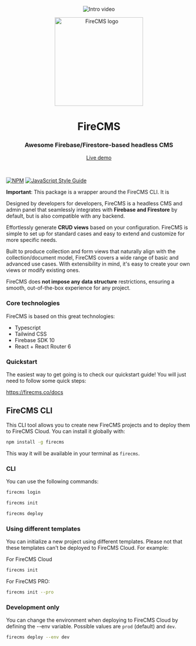 <p align="center">
    <img src="https://firecms.co/img/dark_mode.webp" alt="Intro video" style="max-width: 100%;"/>
</p>

<p align="center">
  <a href="https://firecms.co">
    <img src="https://firecms.co/img/logo_small.png" width="240px" alt="FireCMS logo" />
  </a>
</p>

<h1 align="center">FireCMS</h1>
<h3 align="center">Awesome Firebase/Firestore-based headless CMS</h3>
<p align="center"><a href="https://demo.firecms.co">Live demo</a></p>

<br />


[![NPM](https://img.shields.io/npm/v/firecms.svg)](https://www.npmjs.com/package/firecms) [![JavaScript Style Guide](https://img.shields.io/badge/code_style-standard-brightgreen.svg)](https://standardjs.com)

**Important**: This package is a wrapper around the FireCMS CLI. It is

Designed by developers for developers, FireCMS is a headless CMS and admin panel
that seamlessly integrates with **Firebase and Firestore** by default, but is
also compatible with any backend.

Effortlessly generate **CRUD views** based on your configuration. FireCMS is
simple to set up for standard cases and easy to extend and customize for more specific
needs.

Built to produce collection and form views that naturally align with the
collection/document model, FireCMS covers a wide range of basic and advanced use
cases. With extensibility in mind, it's easy to create your own views or modify
existing ones.

FireCMS does **not impose any data structure** restrictions, ensuring a smooth,
out-of-the-box experience for any project.

### Core technologies

FireCMS is based on this great technologies:

- Typescript
- Tailwind CSS
- Firebase SDK 10
- React + React Router 6

### Quickstart

The easiest way to get going is to check our quickstart guide! You will just
need to follow some quick steps:

https://firecms.co/docs

## FireCMS CLI

This CLI tool allows you to create new FireCMS projects and to deploy them to FireCMS Cloud. You can install
it globally with:

```bash
npm install -g firecms
```

This way it will be available in your terminal as `firecms`.

### CLI

You can use the following commands:

```bash
firecms login
```

```bash
firecms init
```

```bash
firecms deploy
```

### Using different templates

You can initialize a new project using different templates. Please not that these templates can't
be deployed to FireCMS Cloud. For example:

For FireCMS Cloud

```bash
firecms init
```

For FireCMS PRO:

```bash
firecms init --pro
```


### Development only

You can change the environment when deploying to FireCMS Cloud by defining the --env variable.
Possible values are `prod` (default) and `dev`.

```bash
firecms deploy --env dev
```
